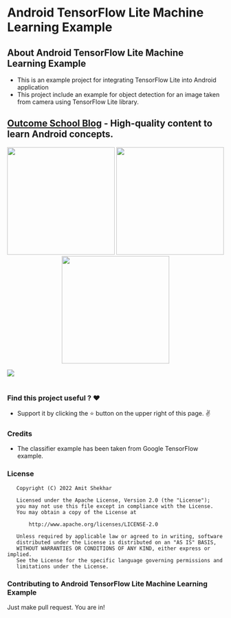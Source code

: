 # Android TensorFlow Lite Machine Learning Example

##  About Android TensorFlow Lite Machine Learning Example
* This is an example project for integrating TensorFlow Lite into Android application
* This project include an example for object detection for an image taken from camera using TensorFlow Lite library.

## [Outcome School Blog](https://outcomeschool.com/blog) - High-quality content to learn Android concepts.

<p align="center">
  <img src="https://raw.githubusercontent.com/amitshekhariitbhu/Android-TensorFlow-Lite-Example/master/assets/keyboard_example.png" width="250">
  <img src="https://raw.githubusercontent.com/amitshekhariitbhu/Android-TensorFlow-Lite-Example/master/assets/pen_example.png" width="250">
  <img src="https://raw.githubusercontent.com/amitshekhariitbhu/Android-TensorFlow-Lite-Example/master/assets/wallet_example.png" width="250">
</p>
<img src=https://raw.githubusercontent.com/amitshekhariitbhu/Android-TensorFlow-Lite-Example/master/assets/sample_combined.png >
<br>
<br>

### Find this project useful ? :heart:
* Support it by clicking the :star: button on the upper right of this page. :v:

### Credits
* The classifier example has been taken from Google TensorFlow example.

### License
```
   Copyright (C) 2022 Amit Shekhar

   Licensed under the Apache License, Version 2.0 (the "License");
   you may not use this file except in compliance with the License.
   You may obtain a copy of the License at

       http://www.apache.org/licenses/LICENSE-2.0

   Unless required by applicable law or agreed to in writing, software
   distributed under the License is distributed on an "AS IS" BASIS,
   WITHOUT WARRANTIES OR CONDITIONS OF ANY KIND, either express or implied.
   See the License for the specific language governing permissions and
   limitations under the License.
```

### Contributing to Android TensorFlow Lite Machine Learning Example
Just make pull request. You are in!

